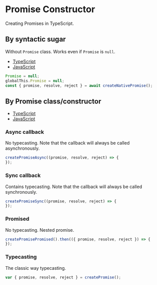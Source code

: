 # Promise Constructor

Creating Promises in TypeScript.

## By syntactic sugar

Without `Promise` class.
Works even if `Promise` is `null`.

+ [TypeScript](./create-native-promise.ts)
+ [JavaScript](./create-native-promise.js)

```js
Promise = null;
globalThis.Promise = null;
const { promise, resolve, reject } = await createNativePromise();
```

## By Promise class/constructor

+ [TypeScript](./create-promise-callback.ts)
+ [JavaScript](./create-promise-callback.js)

### Async callback

No typecasting.
Note that the callback will always be called asynchronously.

```js
createPromiseAsync((promise, resolve, reject) => {
});
```

### Sync callback

Contains typecasting.
Note that the callback will always be called synchronously.

```js
createPromiseSync((promise, resolve, reject) => {
});
```

### Promised

No typecasting.
Nested promise.

```js
createPromisePromised().then(({ promise, resolve, reject }) => {
});
```

### Typecasting

The classic way typecasting.

```js
var { promise, resolve, reject } = createPromise();
```
